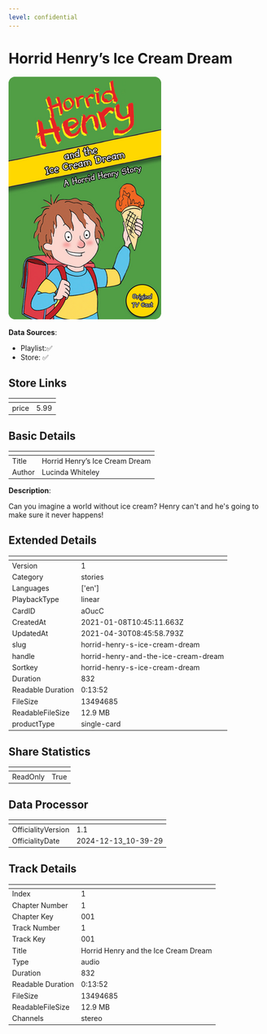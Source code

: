 ```yaml
---
level: confidential
---
```

# Horrid Henry’s Ice Cream Dream

![card_[aOucC].png](../../img/cards/card_[aOucC].png)

**Data Sources**: 

- Playlist:✅
- Store: ✅


## Store Links

| <!-- --> | <!-- --> |
| - | - |
| price | 5.99 |


## Basic Details

| <!-- --> | <!-- --> |
| - | - |
| Title | Horrid Henry’s Ice Cream Dream |
| Author | Lucinda Whiteley |

**Description**:

Can you imagine a world without ice cream? Henry can't and he's going to make sure it never happens!




## Extended Details

| <!-- --> | <!-- --> |
| - | - |
| Version | 1 |
| Category | stories |
| Languages | ['en'] |
| PlaybackType | linear |
| CardID | aOucC |
| CreatedAt | 2021-01-08T10:45:11.663Z |
| UpdatedAt | 2021-04-30T08:45:58.793Z |
| slug | horrid-henry-s-ice-cream-dream |
| handle | horrid-henry-and-the-ice-cream-dream |
| Sortkey | horrid-henry-s-ice-cream-dream |
| Duration | 832 |
| Readable Duration | 0:13:52 |
| FileSize | 13494685 |
| ReadableFileSize | 12.9 MB |
| productType | single-card |


## Share Statistics

| <!-- --> | <!-- --> |
| - | - |
| ReadOnly | True |


## Data Processor

| <!-- --> | <!-- --> |
| - | - |
| OfficialityVersion | 1.1
| OfficialityDate | 2024-12-13_10-39-29


## Track Details

| <!-- --> | <!-- --> |
| - | - |
| Index | 1 |
| Chapter Number | 1 |
| Chapter Key | 001 |
| Track Number | 1 |
| Track Key | 001 |
| Title | Horrid Henry and the Ice Cream Dream |
| Type | audio |
| Duration | 832 |
| Readable Duration | 0:13:52 |
| FileSize | 13494685 |
| ReadableFileSize | 12.9 MB |
| Channels | stereo |

